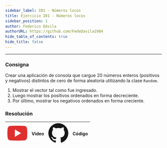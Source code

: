 ```yaml
---
sidebar_label: I01 - Números locos
title: Ejercicio I01 - Números locos
sidebar_position: 1
author: Federico Dávila
authorURL: https://github.com/FedeDavila1984
hide_table_of_contents: true
hide_title: false
---
```

---
### Consigna
Crear una aplicación de consola que cargue 20 números enteros (positivos y negativos) distintos de cero de forma aleatoria utilizando la clase `Random`.

1. Mostrar el vector tal como fue ingresado.
2. Luego mostrar los positivos ordenados en forma decreciente.
3. Por último, mostrar los negativos ordenados en forma creciente.

### Resolución
| ![img](/base/youtube.svg) | Video | ![img](/base/github.svg) | Código |
| :-------------------------------------: | :---: | :------------------------------------: | :----: |
